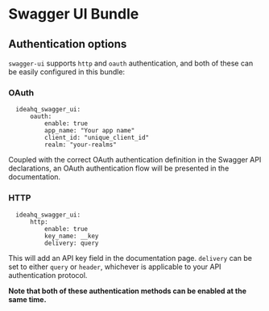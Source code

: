 Swagger UI Bundle
=================

## Authentication options

`swagger-ui` supports `http` and `oauth` authentication, and both of these can be easily configured in this bundle:


### OAuth
```
  ideahq_swagger_ui:
      oauth:
          enable: true
          app_name: "Your app name"
          client_id: "unique_client_id"
          realm: "your-realms"
```

Coupled with the correct OAuth authentication definition in the Swagger API declarations, an OAuth authentication flow will be presented in the documentation.

### HTTP
```
  ideahq_swagger_ui:
      http:
          enable: true
          key_name: __key
          delivery: query
```

This will add an API key field in the documentation page. `delivery` can be set to either `query` or `header`, whichever is applicable to your API authentication protocol.

__Note that both of these authentication methods can be enabled at the same time.__
